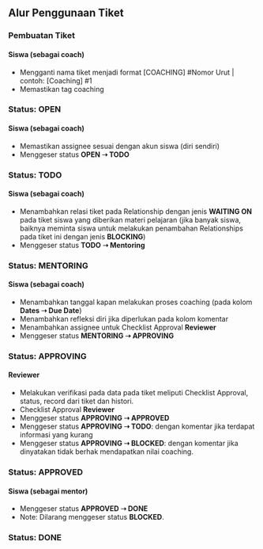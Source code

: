 ## Alur Penggunaan Tiket
### Pembuatan Tiket
#### Siswa (sebagai coach)
- Mengganti nama tiket menjadi format [COACHING] #Nomor Urut | contoh: [Coaching] #1
- Memastikan tag coaching
### Status: OPEN
#### Siswa (sebagai coach)
- Memastikan assignee sesuai dengan akun siswa (diri sendiri)
- Menggeser status **OPEN ➝ TODO**
### Status: TODO
#### Siswa (sebagai coach)
- Menambahkan relasi tiket pada Relationship dengan jenis **WAITING ON** pada tiket siswa yang diberikan materi pelajaran (jika banyak siswa, baiknya meminta siswa untuk melakukan penambahan Relationships pada tiket ini dengan jenis **BLOCKING**)
- Menggeser status **TODO ➝ Mentoring**
### Status: MENTORING
#### Siswa (sebagai coach)
- Menambahkan tanggal kapan melakukan proses coaching (pada kolom **Dates ➝ Due Date**)
- Menambahkan refleksi diri jika diperlukan pada kolom komentar
- Menambahkan assignee untuk Checklist Approval **Reviewer**
- Menggeser status **MENTORING ➝ APPROVING**
### Status: APPROVING
#### Reviewer
- Melakukan verifikasi pada data pada tiket meliputi Checklist Approval, status, record dari tiket dan histori.
- Checklist Approval **Reviewer**
- Menggeser status **APPROVING ➝ APPROVED**
- Menggeser status **APPROVING ➝ TODO**: dengan komentar jika terdapat informasi yang kurang
- Menggeser status **APPROVING ➝ BLOCKED**: dengan komentar jika dinyatakan tidak berhak mendapatkan nilai coaching.
### Status: APPROVED
#### Siswa (sebagai mentor)
- Menggeser status **APPROVED ➝ DONE**
- Note: Dilarang menggeser status **BLOCKED**.
### Status: DONE
